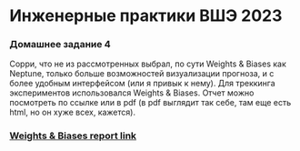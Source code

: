 # Инженерные практики ВШЭ 2023

### Домашнее задание 4
Сорри, что не из рассмотренных выбрал, по сути Weights & Biases как Neptune, только больше возможностей визуализации прогноза, и с более удобным интерфейсом (или я привык к нему).
Для треккинга экспериментов использовался Weights & Biases. Отчет можно посмотреть по ссылке или в pdf (в pdf выглядит так себе, там еще есть html, но он хуже всех, кажется).
### [Weights & Biases report link](https://api.wandb.ai/links/gvolsky/8pq6jjwa)
